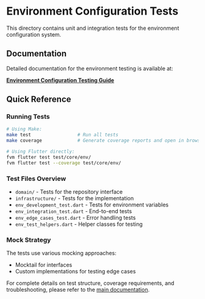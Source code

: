 # Environment Configuration Tests

This directory contains unit and integration tests for the environment configuration system.

## Documentation

Detailed documentation for the environment testing is available at:

**[Environment Configuration Testing Guide](/docs/testing/ENV_TESTING.md)**

## Quick Reference

### Running Tests

```bash
# Using Make:
make test                 # Run all tests
make coverage             # Generate coverage reports and open in browser

# Using Flutter directly:
fvm flutter test test/core/env/
fvm flutter test --coverage test/core/env/
```

### Test Files Overview

- `domain/` - Tests for the repository interface
- `infrastructure/` - Tests for the implementation
- `env_development_test.dart` - Tests for environment variables
- `env_integration_test.dart` - End-to-end tests
- `env_edge_cases_test.dart` - Error handling tests
- `env_test_helpers.dart` - Helper classes for testing

### Mock Strategy

The tests use various mocking approaches:
- Mocktail for interfaces
- Custom implementations for testing edge cases

For complete details on test structure, coverage requirements, and troubleshooting, please refer to the [main documentation](/docs/testing/ENV_TESTING.md).

